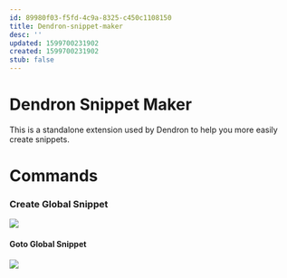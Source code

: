 ```yaml
---
id: 89980f03-f5fd-4c9a-8325-c450c1108150
title: Dendron-snippet-maker
desc: ''
updated: 1599700231902
created: 1599700231902
stub: false
---
```


# Dendron Snippet Maker

This is a standalone extension used by Dendron to help you more easily create snippets. 


# Commands

### Create Global Snippet
![](https://foundation-prod-assetspublic53c57cce-8cpvgjldwysl.s3-us-west-2.amazonaws.com/assets/images/snippet.create.gif)

#### Goto Global Snippet

![](https://foundation-prod-assetspublic53c57cce-8cpvgjldwysl.s3-us-west-2.amazonaws.com/assets/images/snippet.goto.gif)